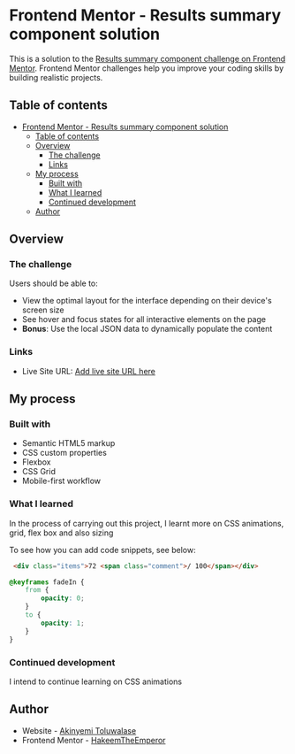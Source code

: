 # Frontend Mentor - Results summary component solution

This is a solution to the [Results summary component challenge on Frontend Mentor](https://www.frontendmentor.io/challenges/results-summary-component-CE_K6s0maV). Frontend Mentor challenges help you improve your coding skills by building realistic projects. 

## Table of contents

- [Frontend Mentor - Results summary component solution](#frontend-mentor---results-summary-component-solution)
  - [Table of contents](#table-of-contents)
  - [Overview](#overview)
    - [The challenge](#the-challenge)
    - [Links](#links)
  - [My process](#my-process)
    - [Built with](#built-with)
    - [What I learned](#what-i-learned)
    - [Continued development](#continued-development)
  - [Author](#author)

## Overview

### The challenge

Users should be able to:

- View the optimal layout for the interface depending on their device's screen size
- See hover and focus states for all interactive elements on the page
- **Bonus**: Use the local JSON data to dynamically populate the content


### Links

- Live Site URL: [Add live site URL here](https://your-live-site-url.com)

## My process

### Built with

- Semantic HTML5 markup
- CSS custom properties
- Flexbox
- CSS Grid
- Mobile-first workflow

### What I learned

In the process of carrying out this project, I learnt more on CSS animations, grid, flex box and also sizing

To see how you can add code snippets, see below:

```html
 <div class="items">72 <span class="comment">/ 100</span></div>
```
```css
@keyframes fadeIn {
    from {
        opacity: 0;
    } 
    to {
        opacity: 1;
    }
}
```


### Continued development

I intend to continue learning on CSS animations

## Author

- Website - [Akinyemi Toluwalase](https://hakeemtheemperor.github.io/My-Portfolio-Page/)
- Frontend Mentor - [HakeemTheEmperor](https://www.frontendmentor.io/profile/HakeemTheEmperor)
